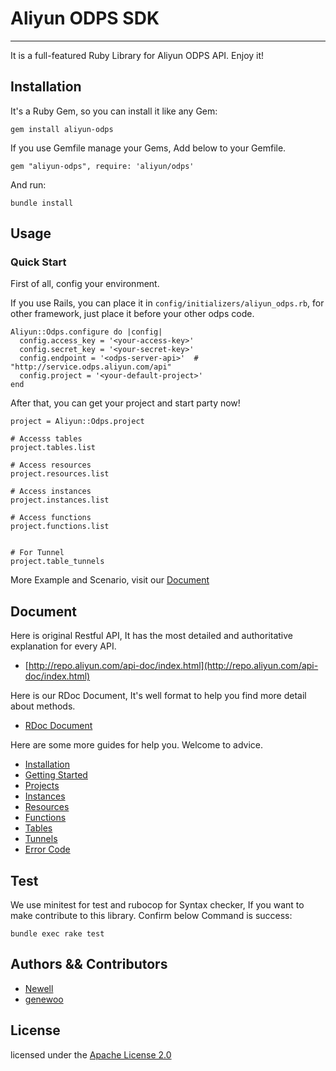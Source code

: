 # Aliyun ODPS SDK

-----

It is a full-featured Ruby Library for Aliyun ODPS API. Enjoy it!

## Installation

It's a Ruby Gem, so you can install it like any Gem:

    gem install aliyun-odps

If you use Gemfile manage your Gems, Add below to your Gemfile.

    gem "aliyun-odps", require: 'aliyun/odps'

And run:

    bundle install


## Usage

### Quick Start

First of all, config your environment.

If you use Rails, you can place it in `config/initializers/aliyun_odps.rb`, for other framework, just place it before your other odps code.

    Aliyun::Odps.configure do |config|
      config.access_key = '<your-access-key>'
      config.secret_key = '<your-secret-key>'
      config.endpoint = '<odps-server-api>'  # "http://service.odps.aliyun.com/api"
      config.project = '<your-default-project>'
    end

After that, you can get your project and start party now!

    project = Aliyun::Odps.project

    # Accesss tables
    project.tables.list

    # Access resources
    project.resources.list

    # Access instances
    project.instances.list

    # Access functions
    project.functions.list


    # For Tunnel
    project.table_tunnels

More Example and Scenario, visit our [Document](#document)


## Document

Here is original Restful API, It has the most detailed and authoritative explanation for every API.

+ [http://repo.aliyun.com/api-doc/index.html](http://repo.aliyun.com/api-doc/index.html)

Here is our RDoc Document, It's well format to help you find more detail about methods.

+ [RDoc Document](http://www.rubydoc.info/gems/aliyun-odps/0.1.0)


Here are some more guides for help you. Welcome to advice.

+ [Installation](./wiki/installation.md)
+ [Getting Started](./wiki/get_start.md)
+ [Projects](./wiki/projects.md)
+ [Instances](./wiki/instances.md)
+ [Resources](./wiki/resources.md)
+ [Functions](./wiki/functions.md)
+ [Tables](./wiki/tables.md)
+ [Tunnels](./wiki/tunnels.md)
+ [Error Code](./wiki/error.md)


## Test

We use minitest for test and rubocop for Syntax checker, If you want to make contribute to this library. Confirm below Command is success:

    bundle exec rake test


## Authors && Contributors

- [Newell](https://github.com/zlx_star)
- [genewoo](https://github.com/genewoo)


## License

licensed under the [Apache License 2.0](https://www.apache.org/licenses/LICENSE-2.0.html)
